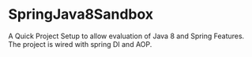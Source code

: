 # SpringJava8Sandbox

A Quick Project Setup to allow evaluation of Java 8 and Spring Features.  The project is wired with spring DI and AOP.

